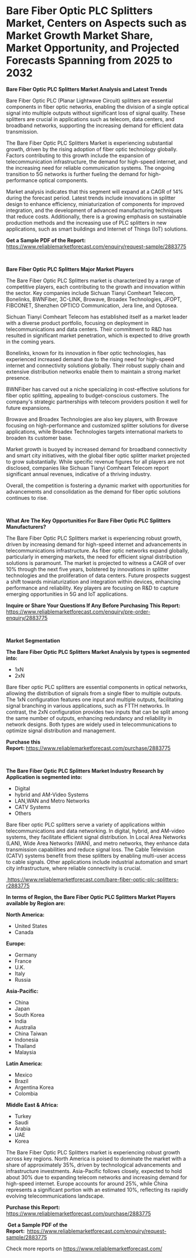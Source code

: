 <p><h1>Bare Fiber Optic PLC Splitters Market, Centers on Aspects such as Market Growth Market Share, Market Opportunity, and Projected Forecasts Spanning from 2025 to 2032</h1></p><p><strong>Bare Fiber Optic PLC Splitters Market Analysis and Latest Trends</strong></p>
<p><p>Bare Fiber Optic PLC (Planar Lightwave Circuit) splitters are essential components in fiber optic networks, enabling the division of a single optical signal into multiple outputs without significant loss of signal quality. These splitters are crucial in applications such as telecom, data centers, and broadband networks, supporting the increasing demand for efficient data transmission.</p><p>The Bare Fiber Optic PLC Splitters Market is experiencing substantial growth, driven by the rising adoption of fiber optic technology globally. Factors contributing to this growth include the expansion of telecommunication infrastructure, the demand for high-speed internet, and the increasing need for reliable communication systems. The ongoing transition to 5G networks is further fueling the demand for high-performance optical components.</p><p>Market analysis indicates that this segment will expand at a CAGR of 14% during the forecast period. Latest trends include innovations in splitter design to enhance efficiency, miniaturization of components for improved integration, and the development of advanced manufacturing techniques that reduce costs. Additionally, there is a growing emphasis on sustainable production methods and the increasing use of PLC splitters in new applications, such as smart buildings and Internet of Things (IoT) solutions.</p></p>
<p><strong>Get a Sample PDF of the Report:&nbsp;</strong> <a href="https://www.reliablemarketforecast.com/enquiry/request-sample/2883775?utm_campaign=3089&utm_medium=2&utm_source=Github&utm_content=ia&utm_term=13032025&utm_id=bare-fiber-optic-plc-splitters">https://www.reliablemarketforecast.com/enquiry/request-sample/2883775</a></p>
<p>&nbsp;</p>
<p><strong>Bare Fiber Optic PLC Splitters Major Market Players</strong></p>
<p><p>The Bare Fiber Optic PLC Splitters market is characterized by a range of competitive players, each contributing to the growth and innovation within the sector. Key companies include Sichuan Tianyi Comheart Telecom, Bonelinks, BWNFiber, 3C-LINK, Browave, Broadex Technologies, JFOPT, FIBCONET, Shenzhen OPTICO Communication, Jera line, and Optosea.</p><p>Sichuan Tianyi Comheart Telecom has established itself as a market leader with a diverse product portfolio, focusing on deployment in telecommunications and data centers. Their commitment to R&D has resulted in significant market penetration, which is expected to drive growth in the coming years.</p><p>Bonelinks, known for its innovation in fiber optic technologies, has experienced increased demand due to the rising need for high-speed internet and connectivity solutions globally. Their robust supply chain and extensive distribution networks enable them to maintain a strong market presence.</p><p>BWNFiber has carved out a niche specializing in cost-effective solutions for fiber optic splitting, appealing to budget-conscious customers. The company's strategic partnerships with telecom providers position it well for future expansions.</p><p>Browave and Broadex Technologies are also key players, with Browave focusing on high-performance and customized splitter solutions for diverse applications, while Broadex Technologies targets international markets to broaden its customer base.</p><p>Market growth is buoyed by increased demand for broadband connectivity and smart city initiatives, with the global fiber optic splitter market projected to grow substantially. While specific revenue figures for all players are not disclosed, companies like Sichuan Tianyi Comheart Telecom report significant annual revenues, indicative of a thriving industry. </p><p>Overall, the competition is fostering a dynamic market with opportunities for advancements and consolidation as the demand for fiber optic solutions continues to rise.</p></p>
<p>&nbsp;</p>
<p><strong>What Are The Key Opportunities For Bare Fiber Optic PLC Splitters Manufacturers?</strong></p>
<p><p>The Bare Fiber Optic PLC Splitters market is experiencing robust growth, driven by increasing demand for high-speed internet and advancements in telecommunications infrastructure. As fiber optic networks expand globally, particularly in emerging markets, the need for efficient signal distribution solutions is paramount. The market is projected to witness a CAGR of over 10% through the next five years, bolstered by innovations in splitter technologies and the proliferation of data centers. Future prospects suggest a shift towards miniaturization and integration within devices, enhancing performance and reliability. Key players are focusing on R&D to capture emerging opportunities in 5G and IoT applications.</p></p>
<p><strong>Inquire or Share Your Questions If Any Before Purchasing This Report:</strong> <a href="https://www.reliablemarketforecast.com/enquiry/pre-order-enquiry/2883775?utm_campaign=3089&utm_medium=2&utm_source=Github&utm_content=ia&utm_term=13032025&utm_id=bare-fiber-optic-plc-splitters">https://www.reliablemarketforecast.com/enquiry/pre-order-enquiry/2883775</a></p>
<p>&nbsp;</p>
<p><strong>Market Segmentation</strong></p>
<p><strong>The Bare Fiber Optic PLC Splitters Market Analysis by types is segmented into:</strong></p>
<p><ul><li>1xN</li><li>2xN</li></ul></p>
<p><p>Bare fiber optic PLC splitters are essential components in optical networks, allowing the distribution of signals from a single fiber to multiple outputs. The 1xN configuration features one input and multiple outputs, facilitating signal branching in various applications, such as FTTH networks. In contrast, the 2xN configuration provides two inputs that can be split among the same number of outputs, enhancing redundancy and reliability in network designs. Both types are widely used in telecommunications to optimize signal distribution and management.</p></p>
<p><strong>Purchase this Report:&nbsp;</strong><a href="https://www.reliablemarketforecast.com/purchase/2883775?utm_campaign=3089&utm_medium=2&utm_source=Github&utm_content=ia&utm_term=13032025&utm_id=bare-fiber-optic-plc-splitters">https://www.reliablemarketforecast.com/purchase/2883775</a></p>
<p>&nbsp;</p>
<p><strong>The Bare Fiber Optic PLC Splitters Market Industry Research by Application is segmented into:</strong></p>
<p><ul><li>Digital</li><li>hybrid and AM-Video Systems</li><li>LAN,WAN and Metro Networks</li><li>CATV Systems</li><li>Others</li></ul></p>
<p><p>Bare fiber optic PLC splitters serve a variety of applications within telecommunications and data networking. In digital, hybrid, and AM-video systems, they facilitate efficient signal distribution. In Local Area Networks (LAN), Wide Area Networks (WAN), and metro networks, they enhance data transmission capabilities and reduce signal loss. The Cable Television (CATV) systems benefit from these splitters by enabling multi-user access to cable signals. Other applications include industrial automation and smart city infrastructure, where reliable connectivity is crucial.</p></p>
<p><a href="https://www.reliablemarketforecast.com/bare-fiber-optic-plc-splitters-r2883775?utm_campaign=3089&utm_medium=2&utm_source=Github&utm_content=ia&utm_term=13032025&utm_id=bare-fiber-optic-plc-splitters">&nbsp;https://www.reliablemarketforecast.com/bare-fiber-optic-plc-splitters-r2883775</a></p>
<p><strong>In terms of Region, the Bare Fiber Optic PLC Splitters Market Players available by Region are:</strong></p>
<p>
    <p> <strong> North America: </strong>
        <ul>
            <li>United States</li>
            <li>Canada</li>
        </ul>
        </p> 
    <p> <strong> Europe: </strong>
        <ul>
            <li>Germany</li>
            <li>France</li>
            <li>U.K.</li>
            <li>Italy</li>
            <li>Russia</li>
        </ul>
        </p> 
    <p> <strong> Asia-Pacific: </strong>
        <ul>
            <li>China</li>
            <li>Japan</li>
            <li>South Korea</li>
            <li>India</li>
            <li>Australia</li>
            <li>China Taiwan</li>
            <li>Indonesia</li>
            <li>Thailand</li>
            <li>Malaysia</li>
        </ul>
        </p> 
    <p> <strong> Latin America: </strong>
        <ul>
            <li>Mexico</li>
            <li>Brazil</li>
            <li>Argentina Korea</li>
            <li>Colombia</li>
        </ul>
        </p> 
    <p> <strong> Middle East & Africa: </strong>
        <ul>
            <li>Turkey</li>
            <li>Saudi</li>
            <li>Arabia</li>
            <li>UAE</li>
            <li>Korea</li>
        </ul>
    </p>
    </p>
<p><p>The Bare Fiber Optic PLC Splitters market is experiencing robust growth across key regions. North America is poised to dominate the market with a share of approximately 35%, driven by technological advancements and infrastructure investments. Asia-Pacific follows closely, expected to hold about 30% due to expanding telecom networks and increasing demand for high-speed internet. Europe accounts for around 25%, while China represents a significant portion with an estimated 10%, reflecting its rapidly evolving telecommunications landscape.</p></p>
<p><strong>Purchase this Report: </strong><a href="https://www.reliablemarketforecast.com/purchase/2883775?utm_campaign=3089&utm_medium=2&utm_source=Github&utm_content=ia&utm_term=13032025&utm_id=bare-fiber-optic-plc-splitters">https://www.reliablemarketforecast.com/purchase/2883775</a></p>
<p>&nbsp;<strong>Get a Sample PDF of the Report:&nbsp;&nbsp;</strong><a href="https://www.reliablemarketforecast.com/enquiry/request-sample/2883775?utm_campaign=3089&utm_medium=2&utm_source=Github&utm_content=ia&utm_term=13032025&utm_id=bare-fiber-optic-plc-splitters">https://www.reliablemarketforecast.com/enquiry/request-sample/2883775</a></p>
<p><strong></strong></p>
<p>Check more reports on <a href="https://www.reliablemarketforecast.com/?utm_campaign=3089&utm_medium=2&utm_source=Github&utm_content=ia&utm_term=13032025&utm_id=bare-fiber-optic-plc-splitters">https://www.reliablemarketforecast.com/</a></p>
